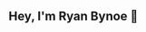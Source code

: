 ## Hey, I'm Ryan Bynoe 👋

<!--
**ryanbynoe/ryanbynoe** is a ✨ _special_ ✨ repository because its `README.md` (this file) appears on your GitHub profile.

Here are some ideas to get you started:

- 🔭 I’m currently working on NFL Card Matching Game
- 🌱 I’m currently learning GitOps
- 👯 I’m looking to collaborate on DevOps Projects
- 🤔 I’m looking for help with Application Deployment
- 💬 Ask me about the cloud or any related tech stuff
- 📫 How to reach me: LinkedIn, Email
- 😄 Pronouns: He/His
- ⚡ Fun fact: I'm learning to DJ 🎧
-->
